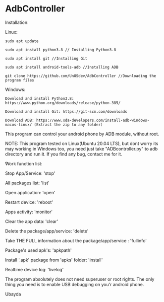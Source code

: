 # AdbController
Installation:

  Linux:
  
    sudo apt update
    
    sudo apt install python3.8 // Installing Python3.8
    
    sudo apt install git //Installing Git
    
    sudo apt install android-tools-adb //Installing ADB
    
    git clone https://github.com/UnOSdev/AdbController //Downloading the program files

  Windows:
  
    Download and install Python3.8: https://www.python.org/downloads/release/python-385/
    
    Download and install Git: https://git-scm.com/downloads
    
    Download ADB: https://www.xda-developers.com/install-adb-windows-macos-linux/ (Extract the zip to any folder)



This program can control your android phone by ADB module, without root.

NOTE: This program tested on Linux(Ubuntu 20.04 LTS), but dont worry its may working in Windows too, you need just take "ADBcontroller.py" to adb directory and run it.
If you find any bug, contact me for it.

ًWork function list:

  Stop App/Service: 'stop'
  
  All packages list: 'list'
  
  Open application: 'open'
  
  Restart device: 'reboot' 
  
  Apps activity: 'monitor'
  
  Clear the app data: 'clear'
  
  Delete the package/app/service: 'delete'
  
  Take THE FULL information about the package/app/service : 'fullinfo'
  
  Package's used apk's: 'apkpath' 
  
  Install '.apk' package from 'apks' folder: 'install'
  
  Realtime device log: 'livelog'

The program absolutely does not need superuser or root rights.
The only thing you need is to enable USB debugging on you'r android phone.

Ubayda
